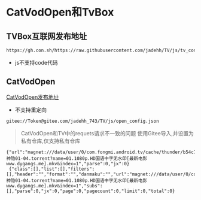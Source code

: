 # CatVodOpen和TvBox

## TVBox互联网发布地址

```bash
https://gh.con.sh/https://raw.githubusercontent.com/jadehh/TV/js/tv_config.json
```
* js不支持code代码

## CatVodOpen

[CatVodOpen发布地址](https://github.com/catvod/CatVodOpen/releases)

* 不支持重定向

```bash
gitee://Token@gitee.com/jadehh_743/TV/js/open_config.json
```
> CatVodOpen和TV中的requets请求不一致的问题
> 使用Gitee导入,并设置为私有仓库,仅支持私有仓库
> 


```text
{"url":"magnet:///data/user/0/com.fongmi.android.tv/cache/thunder/b54c700f397e466453655d8eb3518273/神隐01-04.torrent?name=01.1080p.HD国语中字无水印[最新电影www.dygangs.me].mkv&index=1","parse":0,"jx":0}
 {"class":[],"list":[],"filters":[],"header":"","format":"","danmaku":"","url":"magnet:///data/user/0/com.fongmi.android.tv/cache/thunder/b54c700f397e466453655d8eb3518273/神隐01-04.torrent?name=01.1080p.HD国语中字无水印[最新电影www.dygangs.me].mkv&index=1","subs":[],"parse":0,"jx":0,"page":0,"pagecount":0,"limit":0,"total":0}

```



